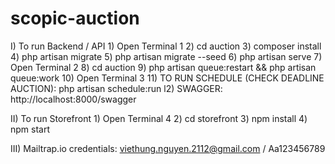 # scopic-auction
I) To run Backend / API
	1) Open Terminal 1
	2) cd auction
	3) composer install
	4) php artisan migrate
	5) php artisan migrate --seed
	6) php artisan serve
	7) Open Terminal 2
	8) cd auction
	9) php artisan queue:restart && php artisan queue:work
	10) Open Terminal 3
	11) TO RUN SCHEDULE (CHECK DEADLINE AUCTION): php artisan schedule:run
	l2) SWAGGER: http://localhost:8000/swagger

II) To run Storefront
	1) Open Terminal 4
	2) cd storefront
	3) npm install
	4) npm start
	
III) Mailtrap.io credentials:
	viethung.nguyen.2112@gmail.com / Aa123456789
